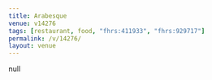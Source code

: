 ```yaml
---
title: Arabesque
venue: v14276
tags: [restaurant, food, "fhrs:411933", "fhrs:929717"]
permalink: /v/14276/
layout: venue
---
```

null